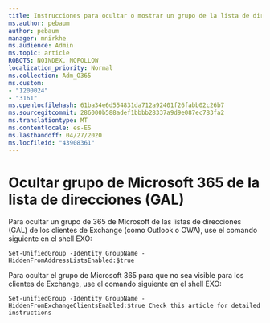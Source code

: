 ```yaml
---
title: Instrucciones para ocultar o mostrar un grupo de la lista de direcciones
ms.author: pebaum
author: pebaum
manager: mnirkhe
ms.audience: Admin
ms.topic: article
ROBOTS: NOINDEX, NOFOLLOW
localization_priority: Normal
ms.collection: Adm_O365
ms.custom:
- "1200024"
- "3161"
ms.openlocfilehash: 61ba34e6d554831da712a92401f26fabb02c26b7
ms.sourcegitcommit: 286000b588adef1bbbb28337a9d9e087ec783fa2
ms.translationtype: MT
ms.contentlocale: es-ES
ms.lasthandoff: 04/27/2020
ms.locfileid: "43908361"
---
```

# <a name="hide-microsoft-365-group-from-address-list-gal"></a>Ocultar grupo de Microsoft 365 de la lista de direcciones (GAL)

Para ocultar un grupo de 365 de Microsoft de las listas de direcciones (GAL) de los clientes de Exchange (como Outlook o OWA), use el comando siguiente en el shell EXO:

`Set-UnifiedGroup -Identity GroupName -HiddenFromAddressListsEnabled:$true`

Para ocultar el grupo de Microsoft 365 para que no sea visible para los clientes de Exchange, use el comando siguiente en el shell EXO:

`Set-unifiedGroup -Identity GroupName -HiddenFromExchangeClientsEnabled:$true
Check this article for detailed instructions`

